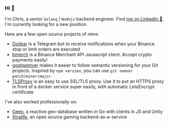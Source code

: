 ### Hi  👋

I'm Chris, a senior `Golang` | `Nodejs` backend engineer. Find [me on LinkedIn 🔗](https://www.linkedin.com/in/christophe-hartwig-ba228a5/). I'm currently looking for a new position.

Here are a few open source projects of mine:

- [Dojibar](https://github.com/chrisDeFouRire/dojibar) is a Telegram bot to receive notifications when your Binance stop or limit orders are executed
- [bmerch](https://github.com/chrisDeFouRire/bmerch) is a Binance Merchant API Javascript client. Accept crypto payments easily!
- [gogitsemver](https://github.com/chrisDeFouRire/go-git-semver) makes it easier to follow semantic versioning for your Git projects. Inspired by `npm version`, you can use `git semver patch|minor|major`.
- [TLSProxy](https://github.com/chrisDeFouRire/tlsproxy) is an easy to use SSL/TLS proxy. Use it to put an HTTPS proxy in front of a docker service super easily, with automatic LetsEncrypt certificate

I've also worked professionally on:

- [Geeo](https://github.com/GeeoIO), a reactive geo-database written in Go with clients in JS and Unity
- [Xtralife](https://github.com/xtralifecloud), an open source gaming backend-as-a-service

